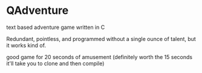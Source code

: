# QAdventure
text based adventure game written in C

Redundant, pointless, and programmed without a single ounce of talent, but it works kind of.

good game for 20 seconds of amusement (definitely worth the 15 seconds it'll take you to clone and then compile)
